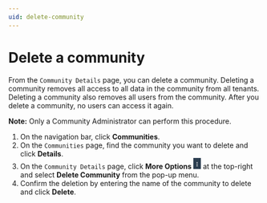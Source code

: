```yaml
---
uid: delete-community
---
```


# Delete a community

From the `Community Details` page, you can delete a community. Deleting a community removes all access to all data in the community from all tenants. Deleting a community also removes all users from the community. After you delete a community, no users can access it again.

**Note:** Only a Community Administrator can perform this procedure.

1. On the navigation bar, click **Communities**.
2. On the `Communities` page, find the community you want to delete and click **Details**.
3. On the `Community Details` page, click **More Options** ![More Options](..\images\more-options.png "More Options") at the top-right and select **Delete Community** from the pop-up menu.
4. Confirm the deletion by entering the name of the community to delete and click **Delete**.
